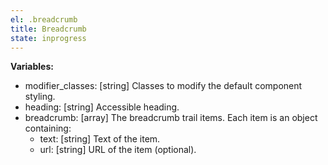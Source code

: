 ```yaml
---
el: .breadcrumb
title: Breadcrumb
state: inprogress
---
```


__Variables:__
* modifier_classes: [string] Classes to modify the default component styling.
* heading: [string] Accessible heading.
* breadcrumb: [array] The breadcrumb trail items. Each item is an object
  containing:
  * text: [string] Text of the item.
  * url: [string] URL of the item (optional).
